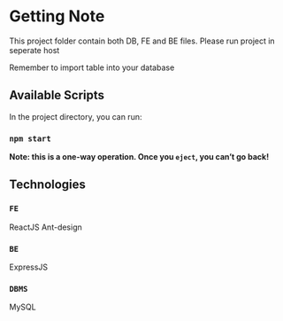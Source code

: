 # Getting Note

This project folder contain both DB, FE and BE files. Please run project in seperate host

Remember to import table into your database

## Available Scripts

In the project directory, you can run:

### `npm start`


**Note: this is a one-way operation. Once you `eject`, you can’t go back!**


## Technologies 

### `FE`

ReactJS
Ant-design

### `BE`

ExpressJS


### `DBMS`

MySQL